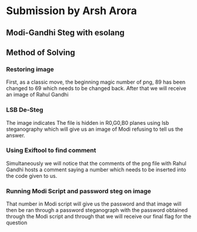 # Submission by Arsh Arora
## Modi-Gandhi Steg with esolang
## Method of Solving

### Restoring image
First, as a classic move, the beginning magic number of png, 89 has been changed to 69 which needs to be changed back. After that we will receive an image of Rahul Gandhi

### LSB De-Steg
The image indicates The file is hidden in R0,G0,B0 planes using lsb steganography which will give us an image of Modi refusing to tell us the answer. 

### Using Exiftool to find comment
Simultaneously we will notice that the comments of the png file with Rahul Gandhi hosts a comment saying a number which needs to be inserted into the code given to us. 

### Running Modi Script and password steg on image
That number in Modi script will give us the password and that image will then be ran through a password steganograph with the password obtained through the Modi script and through that we will receive our final flag for the question